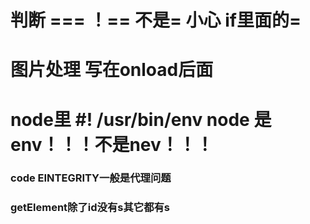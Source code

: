 # 判断 === ！== 不是= 小心 if里面的=
# 图片处理 写在onload后面
# node里 #! /usr/bin/env node 是env！！！不是nev！！！
### code EINTEGRITY一般是代理问题
### getElement除了id没有s其它都有s
